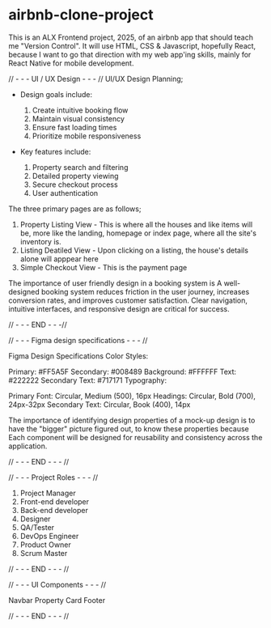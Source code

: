 # airbnb-clone-project

This is an ALX Frontend project, 2025, of an airbnb app that should teach me "Version Control". It will use HTML, CSS & Javascript, hopefully React, because I want to go that direction with my web app'ing skills, mainly for React Native for mobile development.

// - - - UI / UX Design - - - //
UI/UX Design Planning;

- Design goals include:
  1. Create intuitive booking flow
  2. Maintain visual consistency
  3. Ensure fast loading times
  4. Prioritize mobile responsiveness
 
- Key features include:
  1. Property search and filtering
  2. Detailed property viewing
  3. Secure checkout process
  4. User authentication

The three primary pages are as follows;
1. Property Listing View - This is where all the houses and like items will be, more like the landing, homepage or index page, where all the site's inventory is.
2. Listing Deatiled View - Upon clicking on a listing, the house's details alone will apppear here
3. Simple Checkout View - This is the payment page

The importance of user friendly design in a booking system is A well-designed booking system reduces friction in the user journey, increases conversion rates, and improves customer satisfaction. Clear navigation, intuitive interfaces, and responsive design are critical for success.

// - - - END - - -//

// - - - Figma design specifications - - - //

Figma Design Specifications
Color Styles:

Primary: #FF5A5F
Secondary: #008489
Background: #FFFFFF
Text: #222222
Secondary Text: #717171
Typography:

Primary Font: Circular, Medium (500), 16px
Headings: Circular, Bold (700), 24px-32px
Secondary Text: Circular, Book (400), 14px

The importance of identifying design properties of a mock-up design is to have the "bigger" picture figured out, to know these properties because Each component will be designed for reusability and consistency across the application.

// - - -  END - - - //

// - - - Project Roles - - - //

1. Project Manager
2. Front-end developer
3. Back-end developer
4. Designer
5. QA/Tester
6. DevOps Engineer
7. Product Owner
8. Scrum Master

// - - - END - - - //

// - - - UI Components - - - //

Navbar
Property Card
Footer

// - - - END - - - //


